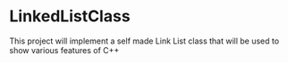 # LinkedListClass
This project will implement a self made Link List class that will be used to show various features of C++
